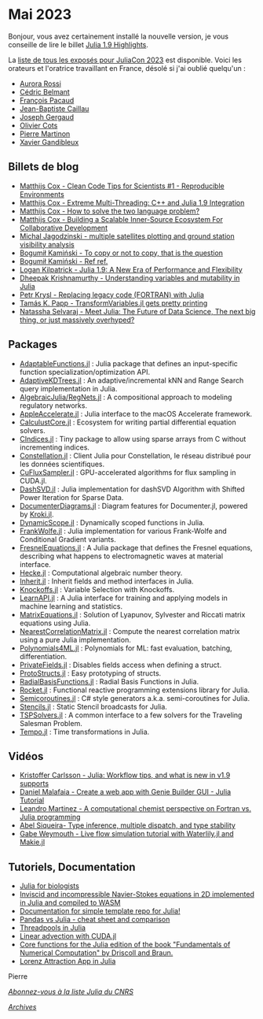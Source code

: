 # Mai 2023 

Bonjour, vous avez certainement installé la nouvelle version, je vous conseille de lire le billet [Julia 1.9 Highlights](https://julialang.org/blog/2023/04/julia-1.9-highlights/).

La [liste de tous les exposés pour JuliaCon 2023](https://pretalx.com/juliacon2023/schedule/) est disponible.
Voici les orateurs et l'oratrice travaillant en France, désolé si j'ai oublié quelqu'un : 

- [Aurora Rossi](https://pretalx.com/juliacon2023/speaker/JYWQL7/)
- [Cédric Belmant](https://pretalx.com/juliacon2023/speaker/9N8YYQ/)
- [François Pacaud](https://pretalx.com/juliacon2023/speaker/WC3WU3/)
- [Jean-Baptiste Caillau](https://pretalx.com/juliacon2023/speaker/HEYELZ/)
- [Joseph Gergaud](https://pretalx.com/juliacon2023/speaker/VLTHU9/)
- [Olivier Cots](https://pretalx.com/juliacon2023/speaker/YDW3SS/)
- [Pierre Martinon](https://pretalx.com/juliacon2023/speaker/LLMJSB/)
- [Xavier Gandibleux](https://pretalx.com/juliacon2023/speaker/A3VNSX/)

## Billets de blog

- [Matthijs Cox - Clean Code Tips for Scientists #1 - Reproducible Environments](https://scientificcoder.com/clean-code-tips-for-scientists-1-reproducible-environments)
- [Matthijs Cox - Extreme Multi-Threading: C++ and Julia 1.9 Integration](https://scientificcoder.com/extreme-multi-threading-c-and-julia-19-integration)
- [Matthijs Cox - How to solve the two language problem?](https://scientificcoder.com/how-to-solve-the-two-language-problem)
- [Matthijs Cox - Building a Scalable Inner-Source Ecosystem For Collaborative Development](https://scientificcoder.com/building-a-scalable-inner-source-ecosystem-for-collaborative-development)
- [Michal Jagodzinski - multiple satellites plotting and ground station visibility analysis](https://michaszj.github.io/starcoffee/posts/sat-work-log-4/)
- [Bogumił Kamiński - To copy or not to copy, that is the question](https://bkamins.github.io/julialang/2023/03/10/copying.html)
- [Bogumił Kamiński - Ref ref. ](https://bkamins.github.io/julialang/2023/04/28/ref.html)
- [Logan Kilpatrick - Julia 1.9: A New Era of Performance and Flexibility](https://juliazoid.com/julia-1-9-a-new-era-of-performance-and-flexibility-2e79f3e1ee15)
- [Dheepak Krishnamurthy - Understanding variables and mutability in Julia](https://kdheepak.com/blog/understanding-variables-and-mutability-in-julia/)
- [Petr Krysl - Replacing legacy code (FORTRAN) with Julia](https://forem.julialang.org/petrkryslucsd/replacing-legacy-code-with-julia-52ff)
- [Tamás K. Papp - TransformVariables.jl gets pretty printing](https://www.tamaspapp.eu/pages/blog/2023/02-22-transformvariables-pretty-printing/index.html)
- [Natassha Selvaraj - Meet Julia: The Future of Data Science, The next big thing, or just massively overhyped?](https://towardsdatascience.com/meet-julia-the-future-of-data-science-52414b29ebb)

## Packages

- [AdaptableFunctions.jl](https://github.com/oschulz/AdaptableFunctions.jl) : Julia package that defines an input-specific function specialization/optimization API. 
- [AdaptiveKDTrees.jl](https://github.com/pedrosecchi67/AdaptiveKDTrees.jl) : An adaptive/incremental kNN and Range Search query implementation in Julia.
- [AlgebraicJulia/RegNets.jl](https://github.com/AlgebraicJulia/RegNets.jl) : A compositional approach to modeling regulatory networks.
- [AppleAccelerate.jl](https://github.com/JuliaMath/AppleAccelerate.jl) : Julia interface to the macOS Accelerate framework.
- [CalculustCore.jl](https://github.com/CalculustJL/CalculustCore.jl) : Ecosystem for writing partial differential equation solvers.
- [CIndices.jl](https://github.com/JuliaSparse/CIndices.jl) : Tiny package to allow using sparse arrays from C without incrementing indices.
- [Constellation.jl](https://github.com/reseau-constellation/Constellation.jl) : Client Julia pour Constellation, le réseau distribué pour les données scientifiques.
- [CuFluxSampler.jl](https://github.com/LCSB-BioCore/CuFluxSampler.jl) : GPU-accelerated algorithms for flux sampling in CUDA.jl.
- [DashSVD.jl](https://github.com/My-laniaKeA/DashSVD.jl) : Julia implementation for dashSVD Algorithm with Shifted Power Iteration for Sparse Data.
- [DocumenterDiagrams.jl](https://github.com/pedromxavier/DocumenterDiagrams.jl) : Diagram features for Documenter.jl, powered by [Kroki.jl](https://github.com/bauglir/Kroki.jl).
- [DynamicScope.jl](https://github.com/JuliaComputing/DynamicScope.jl) : Dynamically scoped functions in Julia.
- [FrankWolfe.jl](https://github.com/ZIB-IOL/FrankWolfe.jl) : Julia implementation for various Frank-Wolfe and Conditional Gradient variants.
- [FresnelEquations.jl](https://github.com/KronosTheLate/FresnelEquations.jl) : A Julia package that defines the Fresnel equations, describing what happens to electromagnetic waves at material interface.
- [Hecke.jl](https://github.com/thofma/Hecke.jl) : Computational algebraic number theory.
- [Inherit.jl](https://github.com/mind6/Inherit.jl) : Inherit fields and method interfaces in Julia.
- [Knockoffs.jl](https://github.com/biona001/Knockoffs.jl) : Variable Selection with Knockoffs.
- [LearnAPI.jl](https://github.com/JuliaAI/LearnAPI.jl) : A Julia interface for training and applying models in machine learning and statistics.
- [MatrixEquations.jl](https://github.com/andreasvarga/MatrixEquations.jl) : Solution of Lyapunov, Sylvester and Riccati matrix equations using Julia.
- [NearestCorrelationMatrix.jl](https://github.com/adknudson/NearestCorrelationMatrix.jl) : Compute the nearest correlation matrix using a pure Julia implementation.
- [Polynomials4ML.jl](https://github.com/ACEsuit/Polynomials4ML.jl) : Polynomials for ML: fast evaluation, batching, differentiation.
- [PrivateFields.jl](https://github.com/SBuercklin/PrivateFields.jl) : Disables fields access when defining a struct.
- [ProtoStructs.jl](https://github.com/BeastyBlacksmith/ProtoStructs.jl) : Easy prototyping of structs.
- [RadialBasisFunctions.jl](https://github.com/kylebeggs/RadialBasisFunctions.jl) : Radial Basis Functions in Julia.
- [Rocket.jl](https://github.com/biaslab/Rocket.jl) : Functional reactive programming extensions library for Julia. 
- [Semicoroutines.jl](https://github.com/QuantumSavory/Semicoroutines.jl) : C\# style generators a.k.a. semi-coroutines for Julia. 
- [Stencils.jl](https://github.com/rafaqz/Stencils.jl) : Static Stencil broadcasts for Julia.
- [TSPSolvers.jl](https://github.com/chkwon/TSPSolvers.jl) : A common interface to a few solvers for the Traveling Salesman Problem.
- [Tempo.jl](https://github.com/JuliaSpaceMissionDesign/Tempo.jl) : Time transformations in Julia.

## Vidéos

- [Kristoffer Carlsson - Julia: Workflow tips, and what is new in v1.9](https://youtu.be/qM9NtiYlXck) [supports](https://github.com/KristofferC/DigiWellSeminarieJulia)
- [Daniel Malafaia - Create a web app with Genie Builder GUI - Julia Tutorial](https://www.youtube.com/@d.malafaia)
- [Leandro Martinez - A computational chemist perspective on Fortran vs. Julia programming](https://youtu.be/sd3KOrBYfQg)
- [Abel Siqueira- Type inference, multiple dispatch, and type stability](https://youtu.be/2oq7RbiXFog)
- [Gabe Weymouth - Live flow simulation tutorial with Waterlily.jl and Makie.jl](https://youtu.be/OO0Nz3uWDc8)

## Tutoriels, Documentation

- [Julia for biologists](https://www.nature.com/articles/s41592-023-01832-z)
- [Inviscid and incompressible Navier-Stokes equations in 2D implemented in Julia and compiled to WASM](https://alexander-barth.github.io/FluidSimDemo-WebAssembly/)
- [Documentation for simple template repo for Julia!](https://bjack205.github.io/JuliaTemplateRepo.jl/dev/index.html)
- [Pandas vs Julia - cheat sheet and comparison](https://datascientyst.com/pandas-vs-julia-comparison-cheat-sheet/)
- [Threadpools in Julia](https://docs.julialang.org/en/v1.9/manual/multi-threading/#man-threadpools)
- [Linear advection with CUDA.jl](https://github.com/huiyuxie/linear_advection_cuda)
- [Core functions for the Julia edition of the book "Fundamentals of Numerical Computation" by Driscoll and Braun.](https://github.com/fncbook/FundamentalsNumericalComputation.jl)
- [Lorenz Attraction App in Julia](https://tshort.github.io/Lorenz-WebAssembly-Model.jl/)

Pierre

[*Abonnez-vous à la liste Julia du CNRS*](https://listes.services.cnrs.fr/wws/subscribe/julia)

[*Archives*](https://pnavaro.github.io/NouvellesJulia)
